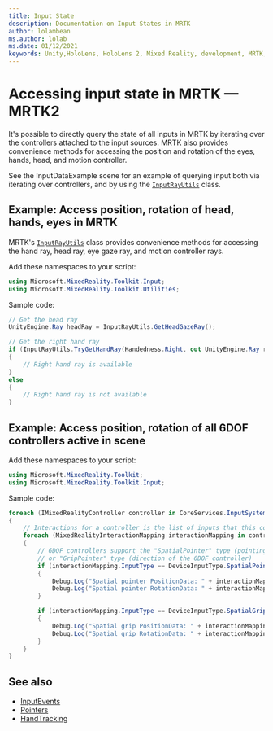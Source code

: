 ```yaml
---
title: Input State
description: Documentation on Input States in MRTK
author: lolambean
ms.author: lolab
ms.date: 01/12/2021
keywords: Unity,HoloLens, HoloLens 2, Mixed Reality, development, MRTK, InputState,
---
```


# Accessing input state in MRTK &#8212; MRTK2

It's possible to directly query the state of all inputs in MRTK by iterating over the controllers attached to the input sources. MRTK also provides convenience methods for accessing the position and rotation of the eyes, hands, head, and motion controller.

See the InputDataExample scene for an example of querying input both via iterating over controllers, and by using the [`InputRayUtils`](xref:Microsoft.MixedReality.Toolkit.Input.InputRayUtils?view=mixed-reality-toolkit-unity-2020-dotnet-2.8.0&preserve-view=true) class.

## Example: Access position, rotation of head, hands, eyes in MRTK

MRTK's [`InputRayUtils`](xref:Microsoft.MixedReality.Toolkit.Input.InputRayUtils?view=mixed-reality-toolkit-unity-2020-dotnet-2.8.0&preserve-view=true) class provides convenience methods for accessing the hand ray, head ray, eye gaze ray, and motion controller rays.

Add these namespaces to your script:

```c#
using Microsoft.MixedReality.Toolkit.Input;
using Microsoft.MixedReality.Toolkit.Utilities;
```

Sample code:

```c#
// Get the head ray
UnityEngine.Ray headRay = InputRayUtils.GetHeadGazeRay();

// Get the right hand ray
if (InputRayUtils.TryGetHandRay(Handedness.Right, out UnityEngine.Ray rightHandRay))
{
    // Right hand ray is available
}
else
{
    // Right hand ray is not available
}
```

## Example: Access position, rotation of all 6DOF controllers active in scene

Add these namespaces to your script:

```c#
using Microsoft.MixedReality.Toolkit;
using Microsoft.MixedReality.Toolkit.Input;
```

Sample code:

```c#
foreach (IMixedRealityController controller in CoreServices.InputSystem.DetectedControllers)
{
    // Interactions for a controller is the list of inputs that this controller exposes
    foreach (MixedRealityInteractionMapping interactionMapping in controller.Interactions)
    {
        // 6DOF controllers support the "SpatialPointer" type (pointing direction)
        // or "GripPointer" type (direction of the 6DOF controller)
        if (interactionMapping.InputType == DeviceInputType.SpatialPointer)
        {
            Debug.Log("Spatial pointer PositionData: " + interactionMapping.PositionData);
            Debug.Log("Spatial pointer RotationData: " + interactionMapping.RotationData);
        }

        if (interactionMapping.InputType == DeviceInputType.SpatialGrip)
        {
            Debug.Log("Spatial grip PositionData: " + interactionMapping.PositionData);
            Debug.Log("Spatial grip RotationData: " + interactionMapping.RotationData);
        }
    }
}
```

## See also

- [InputEvents](input-events.md)
- [Pointers](pointers.md)
- [HandTracking](hand-tracking.md)
